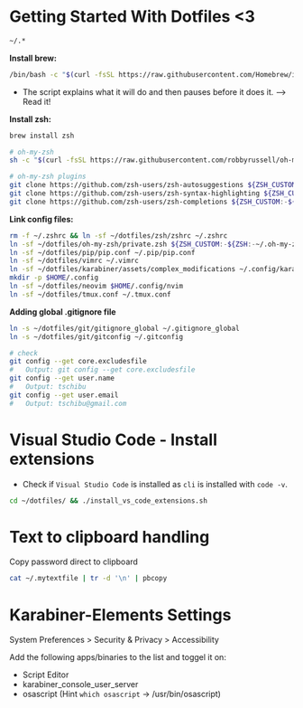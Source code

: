 # Getting Started With Dotfiles <3

```bash
~/.*
```

**Install brew:**

```bash
/bin/bash -c "$(curl -fsSL https://raw.githubusercontent.com/Homebrew/install/HEAD/install.sh)"
```
* The script explains what it will do and then pauses before it does it. --> Read it!

**Install zsh:**

```bash
brew install zsh

# oh-my-zsh
sh -c "$(curl -fsSL https://raw.githubusercontent.com/robbyrussell/oh-my-zsh/master/tools/install.sh)"

# oh-my-zsh plugins
git clone https://github.com/zsh-users/zsh-autosuggestions ${ZSH_CUSTOM:-${ZSH:-~/.oh-my-zsh}/custom}/plugins/zsh-autosuggestions
git clone https://github.com/zsh-users/zsh-syntax-highlighting ${ZSH_CUSTOM:-${ZSH:-~/.oh-my-zsh}/custom}/plugins/zsh-syntax-highlighting
git clone https://github.com/zsh-users/zsh-completions ${ZSH_CUSTOM:-${ZSH:-~/.oh-my-zsh}/custom}/plugins/zsh-completions
```


**Link config files:**

```bash
rm -f ~/.zshrc && ln -sf ~/dotfiles/zsh/zshrc ~/.zshrc
ln -sf ~/dotfiles/oh-my-zsh/private.zsh ${ZSH_CUSTOM:-${ZSH:-~/.oh-my-zsh}/custom}/private.zsh
ln -sf ~/dotfiles/pip/pip.conf ~/.pip/pip.conf
ln -sf ~/dotfiles/vimrc ~/.vimrc
ln -sf ~/dotfiles/karabiner/assets/complex_modifications ~/.config/karabiner/assets/complex_modifications
mkdir -p $HOME/.config
ln -sf ~/dotfiles/neovim $HOME/.config/nvim
ln -sf ~/dotfiles/tmux.conf ~/.tmux.conf
```

**Adding global .gitignore file**
```bash
ln -s ~/dotfiles/git/gitignore_global ~/.gitignore_global
ln -s ~/dotfiles/git/gitconfig ~/.gitconfig

# check
git config --get core.excludesfile
#   Output: git config --get core.excludesfile
git config --get user.name
#   Output: tschibu
git config --get user.email
#   Output: tschibu@gmail.com
```

# Visual Studio Code - Install extensions

* Check if `Visual Studio Code` is installed as `cli` is installed with `code -v`.

```bash
cd ~/dotfiles/ && ./install_vs_code_extensions.sh
```

# Text to clipboard handling

Copy password direct to clipboard
```bash
cat ~/.mytextfile | tr -d '\n' | pbcopy
```

# Karabiner-Elements Settings

System Preferences > Security & Privacy > Accessibility

Add the following apps/binaries to the list and toggel it on:
* Script Editor
* karabiner_console_user_server
* osascript (Hint `which osascript` -> /usr/bin/osascript)
